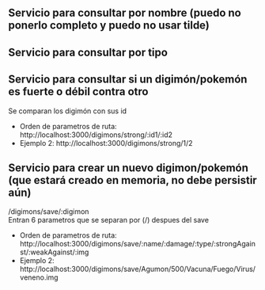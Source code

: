 ## Servicio para consultar por nombre (puedo no ponerlo completo y puedo no usar tilde)
## Servicio para consultar por tipo
## Servicio para consultar si un digimón/pokemón es fuerte o débil contra otro
 Se comparan los digimón con sus id
 - Orden de parametros de ruta: http://localhost:3000/digimons/strong/:id1/:id2
 - Ejemplo 2: http://localhost:3000/digimons/strong/1/2
## Servicio para crear un nuevo digimon/pokemón (que estará creado en memoria, no debe persistir aún)
 /digimons/save/:digimon  
 Entran 6 parametros que se separan por (/) despues del save
 - Orden de parametros de ruta: http://localhost:3000/digimons/save/:name/:damage/:type/:strongAgainst/:weakAgainst/:img
 - Ejemplo 2: http://localhost:3000/digimons/save/Agumon/500/Vacuna/Fuego/Virus/veneno.img
